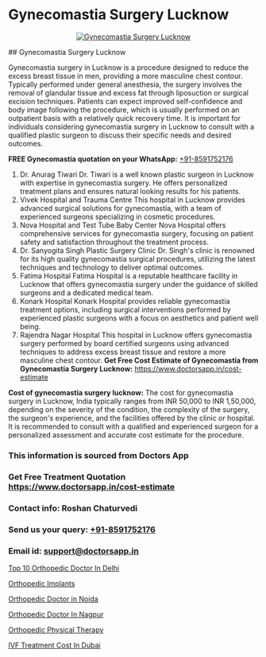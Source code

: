 # Gynecomastia Surgery Lucknow

<p align="center">
  <a href="null">
    <img src="null" alt="Gynecomastia Surgery Lucknow">
  </a>
</p>
## Gynecomastia Surgery Lucknow

Gynecomastia surgery in Lucknow is a procedure designed to reduce the excess breast tissue in men, providing a more masculine chest contour. Typically performed under general anesthesia, the surgery involves the removal of glandular tissue and excess fat through liposuction or surgical excision techniques. Patients can expect improved self-confidence and body image following the procedure, which is usually performed on an outpatient basis with a relatively quick recovery time. It is important for individuals considering gynecomastia surgery in Lucknow to consult with a qualified plastic surgeon to discuss their specific needs and desired outcomes.

**FREE Gynecomastia quotation on your WhatsApp:**  [+91-8591752176](https://api.whatsapp.com/send?phone=8591752176)

1) Dr. Anurag Tiwari   Dr. Tiwari is a well known plastic surgeon in Lucknow with expertise in gynecomastia surgery. He offers personalized treatment plans and ensures natural looking results for his patients.
2) Vivek Hospital and Trauma Centre   This hospital in Lucknow provides advanced surgical solutions for gynecomastia, with a team of experienced surgeons specializing in cosmetic procedures.
3) Nova Hospital and Test Tube Baby Center   Nova Hospital offers comprehensive services for gynecomastia surgery, focusing on patient safety and satisfaction throughout the treatment process.
4) Dr. Sanyogita Singh Plastic Surgery Clinic   Dr. Singh's clinic is renowned for its high quality gynecomastia surgical procedures, utilizing the latest techniques and technology to deliver optimal outcomes.
5) Fatima Hospital   Fatima Hospital is a reputable healthcare facility in Lucknow that offers gynecomastia surgery under the guidance of skilled surgeons and a dedicated medical team.
6) Konark Hospital   Konark Hospital provides reliable gynecomastia treatment options, including surgical interventions performed by experienced plastic surgeons with a focus on aesthetics and patient well being.
7) Rajendra Nagar Hospital   This hospital in Lucknow offers gynecomastia surgery performed by board certified surgeons using advanced techniques to address excess breast tissue and restore a more masculine chest contour.
**Get Free Cost Estimate of Gynecomastia from Gynecomastia Surgery Lucknow:** https://www.doctorsapp.in/cost-estimate

**Cost of gynecomastia surgery lucknow:**
The cost for gynecomastia surgery in Lucknow, India typically ranges from INR 50,000 to INR 1,50,000, depending on the severity of the condition, the complexity of the surgery, the surgeon's experience, and the facilities offered by the clinic or hospital. It is recommended to consult with a qualified and experienced surgeon for a personalized assessment and accurate cost estimate for the procedure.

### This information is sourced from Doctors App 
### Get Free Treatment Quotation https://www.doctorsapp.in/cost-estimate
### Contact info: Roshan Chaturvedi 
### Send us your query: [+91-8591752176](https://api.whatsapp.com/send?phone=8591752176) 
### Email id: support@doctorsapp.in

[Top 10 Orthopedic Doctor In Delhi](https://www.linkedin.com/pulse/top-10-orthopedic-doctor-delhi-doctorsapp-dhaka-fkj2e?trackingId=WwSev6KJciMtx8RfVtpv6Q%3D%3D&lipi=urn%3Ali%3Apage%3Ad_flagship3_company_admin%3Bo%2BosOGJBSO63YocmsfjAZA%3D%3D)

[Orthopedic Implants](https://www.linkedin.com/pulse/orthopedic-implants-doctorsappin-t033c?trackingId=cR9OoPxKoGzoXDNhC5WJIA%3D%3D&lipi=urn%3Ali%3Apage%3Ad_flagship3_company_admin%3BcTUR6naWQkWjeA%2BR15noZQ%3D%3D)

[Orthopedic Doctor in Noida](https://medium.com/@manish632504/orthopedic-doctor-in-noida-f103d03d5fbc)

[Orthopedic Doctor In Nagpur](https://medium.com/@vimalrana22/orthopedic-doctor-in-nagpur-fb86f7f294aa)

[Orthopedic Physical Therapy](https://doctors-apps.github.io/doctorsapp/orthopedic-physical-therapy)

[IVF Treatment Cost In Dubai](https://doctors-apps.github.io/doctorsapp/ivf-treatment-cost-in-dubai)

